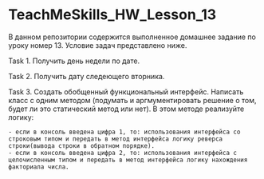 # TeachMeSkills_HW_Lesson_13
В данном репозитории содержится выполненное домашнее задание по уроку номер 13. Условие задач представлено ниже.

Task 1. Получить день недели по дате.

Task 2. Получить дату следеющего вторника.

Task 3. Создать обобщенный функциональный интерфейс.
Написать класс с одним методом (подумать и аргмументировать решение о том, будет ли это статический метод или нет).
В этом методе реализуйте логику:

	- если в консоль введена цифра 1, то: использования интерфейса со строковым типом и передать в метод интерфейса логику реверса строки(вывода строки в обратном порядке).
	- если в консоль введена цифра 2, то: использования интерфейса с целочисленным типом и передать в метод интерфейса логику нахождения факториала числа.
